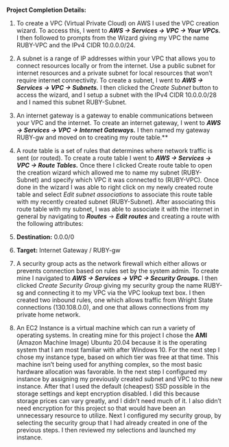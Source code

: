 ﻿**Project Completion Details:**

1. To create a VPC (Virtual Private Cloud) on AWS I used the VPC creation wizard. To access this, I went to ***AWS -> Services -> VPC -> Your VPCs.*** I then followed to prompts from the Wizard giving my VPC the name RUBY-VPC and the IPv4 CIDR 10.0.0.0/24. 

1. A subnet is a range of IP addresses within your VPC that allows you to connect resources locally or from the internet. Use a public subnet for internet resources and a private subnet for local resources that won’t require internet connectivity. To create a subnet, I went to ***AWS -> Services -> VPC -> Subnets.*** I then clicked the *Create Subnet* button to access the wizard, and I setup a subnet with the IPv4 CIDR 10.0.0.0/28 and I named this subnet RUBY-Subnet. 

1. An internet gateway is a gateway to enable communications between your VPC and the internet. To create an internet gateway, I went to ***AWS -> Services -> VPC -> Internet Gateways.*** I then named my gateway RUBY-gw and moved on to creating my route table.**  

1. A route table is a set of rules that determines where network traffic is sent (or routed). To create a route table I went to ***AWS -> Services -> VPC -> Route Tables.*** Once there I clicked Create route table to open the creation wizard which allowed me to name my subnet (RUBY-Subnet) and specify which VPC it was connected to (RUBY-VPC). Once done in the wizard I was able to right click on my newly created route table and select *Edit subnet associations* to associate this route table with my recently created subnet (RUBY-Subnet). After associating this route table with my subnet, I was able to associate it with the internet in general by navigating to ***Routes*** -> ***Edit routes*** and creating a route with the following attributes:

1. **Destination:** 0.0.0/0
1. **Target:** Internet Gateway / RUBY-gw
1. A security group acts as the network firewall which either allows or prevents connection based on rules set by the system admin. To create mine I navigated to ***AWS -> Services -> VPC -> Security Groups.*** I then clicked *Create Security Group* giving my security group the name RUBY-sg and connecting it to my VPC via the VPC lookup text box. I then created two inbound rules, one which allows traffic from Wright State connections (130.108.0.0), and one that allows connections from my private home network. 

1. An EC2 Instance is a virtual machine which can run a variety of operating systems. In creating mine for this project I chose the **AMI** (Amazon Machine Image) Ubuntu 20.04 because it is the operating system that I am most familiar with after Windows 10. For the next step I chose my instance type, based on which tier was free at that time. This machine isn’t being used for anything complex, so the most basic hardware allocation was favorable. In the next step I configured my instance by assigning my previously created subnet and VPC to this new instance. After that I used the default (cheapest) SSD possible in the storage settings and kept encryption disabled. I did this because storage prices can vary greatly, and I didn’t need much of it. I also didn’t need encryption for this project so that would have been an unnecessary resource to utilize. Next I configured my security group, by selecting the security group that I had already created in one of the previous steps. I then reviewed my selections and launched my instance. 
